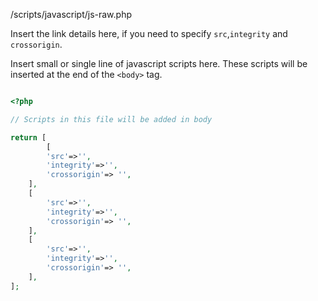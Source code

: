 <p class = "ttag-file">/scripts/javascript/js-raw.php</p>

Insert the link details here, if you need to specify `src`,`integrity` and `crossorigin`. 

Insert small or single line of javascript scripts here. These scripts will be inserted at the
end of the `<body>` tag.

```php

<?php

// Scripts in this file will be added in body

return [
		[
		'src'=>'',
		'integrity'=>'',
		'crossorigin'=> '',
	],
	[
		'src'=>'',
		'integrity'=>'',
		'crossorigin'=> '',
	],
	[
		'src'=>'',
		'integrity'=>'',
		'crossorigin'=> '',
	],
];

```
